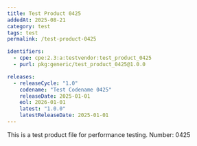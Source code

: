 ```yaml
---
title: Test Product 0425
addedAt: 2025-08-21
category: test
tags: test
permalink: /test-product-0425

identifiers:
  - cpe: cpe:2.3:a:testvendor:test_product_0425
  - purl: pkg:generic/test_product_0425@1.0.0

releases:
  - releaseCycle: "1.0"
    codename: "Test Codename 0425"
    releaseDate: 2025-01-01
    eol: 2026-01-01
    latest: "1.0.0"
    latestReleaseDate: 2025-01-01
---
```


This is a test product file for performance testing. Number: 0425
